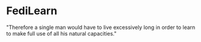 # FediLearn

"Therefore a single man would have to live excessively long in order to learn to make full use of all his natural capacities."
